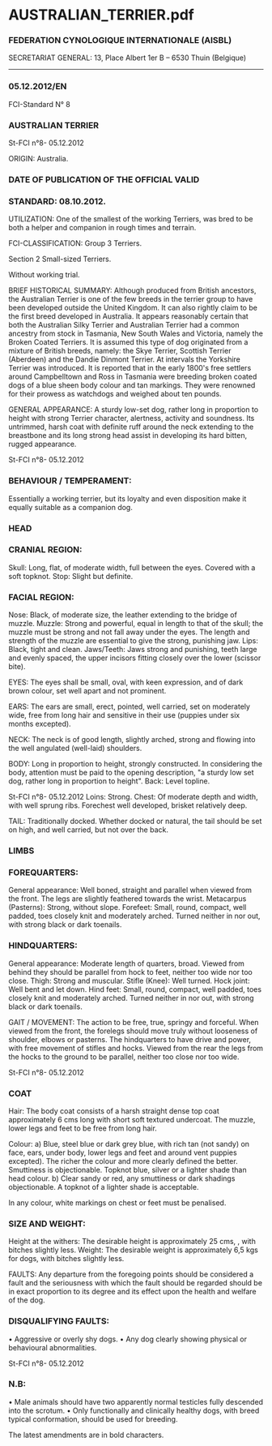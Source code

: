 # AUSTRALIAN_TERRIER.pdf


### FEDERATION CYNOLOGIQUE INTERNATIONALE (AISBL)


SECRETARIAT GENERAL: 13, Place Albert 1er  B – 6530 Thuin (Belgique)
______________________________________________________________________________


### 05.12.2012/EN



FCI-Standard N° 8

### AUSTRALIAN TERRIER




St-FCI n°8- 05.12.2012

ORIGIN: Australia.

### DATE OF PUBLICATION OF THE OFFICIAL VALID



### STANDARD: 08.10.2012.



UTILIZATION: One of the smallest of the working Terriers, was
bred to be both a helper and companion in rough times and
terrain.

FCI-CLASSIFICATION:  Group   3  Terriers.

Section  2  Small-sized Terriers.

Without working trial.

BRIEF HISTORICAL SUMMARY: Although produced from
British ancestors, the Australian Terrier is one of the few breeds
in the terrier group to have been developed outside the United
Kingdom. It can also rightly claim to be the first breed developed
in Australia. It appears reasonably certain that both the
Australian Silky Terrier and Australian Terrier had a common
ancestry from stock in Tasmania, New South Wales and
Victoria, namely the Broken Coated Terriers. It is assumed this
type of dog originated from a mixture of British breeds, namely:
the Skye Terrier, Scottish Terrier (Aberdeen) and the Dandie
Dinmont Terrier.  At intervals the Yorkshire Terrier was
introduced.  It is reported that in the early 1800's free settlers
around Campbelltown and Ross in Tasmania were breeding
broken coated dogs of a blue sheen body colour and tan
markings. They were renowned for their prowess as watchdogs
and weighed about ten pounds.

GENERAL APPEARANCE:  A sturdy low-set dog, rather long in
proportion to height with strong Terrier character, alertness, activity
and soundness.   Its untrimmed, harsh coat with definite ruff around
the neck extending to the breastbone and its long strong head assist
in developing its hard bitten, rugged appearance.




St-FCI n°8- 05.12.2012

### BEHAVIOUR / TEMPERAMENT:


Essentially a working terrier, but its loyalty and even disposition
make it equally suitable as a companion dog.

### HEAD



### CRANIAL REGION:


Skull:  Long, flat, of moderate width, full between the eyes. Covered
with a soft topknot.
Stop: Slight but definite.

### FACIAL REGION:


Nose: Black, of moderate size, the leather extending to the bridge of
muzzle.
Muzzle: Strong and powerful, equal in length to that of the skull; the
muzzle must be strong and not fall away under the eyes. The length
and strength of the muzzle are essential to give the strong, punishing
jaw.
Lips: Black, tight and clean.
Jaws/Teeth: Jaws strong and punishing, teeth large and evenly
spaced, the upper incisors fitting closely over the lower (scissor bite).

EYES: The eyes shall be small, oval, with keen expression, and of
dark brown colour, set well apart and not prominent.

EARS: The ears are small, erect, pointed, well carried, set on
moderately wide, free from long hair and sensitive in their use
(puppies under six months excepted).

NECK: The neck is of good length, slightly arched, strong and
flowing into the well angulated (well-laid) shoulders.

BODY: Long in proportion to height, strongly constructed. In
considering the body, attention must be paid to the opening
description, "a sturdy low set dog, rather long in proportion to
height".
Back: Level topline.


St-FCI n°8- 05.12.2012
Loins: Strong.
Chest: Of moderate depth and width, with well sprung ribs.
Forechest well developed, brisket relatively deep.

TAIL: Traditionally docked. Whether docked or natural, the tail
should be set on high, and well carried, but not over the back.

### LIMBS



### FOREQUARTERS:


General appearance: Well boned, straight and parallel when viewed
from the front. The legs are slightly feathered towards the wrist.
Metacarpus (Pasterns): Strong, without slope.
Forefeet:  Small, round, compact, well padded, toes  closely knit  and
moderately arched. Turned neither in nor out, with strong black or
dark toenails.

### HINDQUARTERS:


General appearance: Moderate length of quarters, broad. Viewed
from behind they should be parallel from hock to feet, neither too
wide nor too close.
Thigh: Strong and muscular.
Stifle (Knee): Well turned.
Hock joint: Well bent and let down.
Hind feet:  Small, round, compact, well padded, toes closely knit and
moderately arched. Turned neither in nor out, with strong black or
dark toenails.

GAIT / MOVEMENT: The action to be free, true, springy and
forceful. When viewed from the front, the forelegs should move truly
without looseness of shoulder, elbows or pasterns. The hindquarters
to have drive and power, with free movement of stifles and hocks.
Viewed from the rear the legs from the hocks to the ground to be
parallel, neither too close nor too wide.




St-FCI n°8- 05.12.2012

### COAT



Hair: The body coat consists of a harsh straight dense top coat
approximately 6 cms long with short soft textured undercoat. The
muzzle, lower legs and feet to be free from long hair.

Colour:
a)  Blue, steel blue or dark grey blue, with rich tan (not sandy) on
face, ears, under body, lower legs and feet and around vent
puppies excepted).  The richer the colour and more clearly
defined the better.  Smuttiness is objectionable. Topknot blue,
silver or a lighter shade than head colour.
b)  Clear sandy or red, any smuttiness or dark shadings objectionable.
A topknot of a lighter shade is acceptable.

In any colour, white markings on chest or feet must be penalised.

### SIZE AND WEIGHT:


Height at the withers: The desirable height is approximately 25 cms,
, with bitches slightly less.
Weight: The desirable weight is approximately 6,5 kgs for dogs, with
bitches slightly less.

FAULTS: Any departure from the foregoing points should be
considered a fault and the seriousness with which the fault should be
regarded should be in exact proportion to its degree and its effect
upon the health and welfare of the dog.

### DISQUALIFYING FAULTS:


• Aggressive or overly shy dogs.
• Any dog clearly showing physical or behavioural
abnormalities.




St-FCI n°8- 05.12.2012


### N.B:


• Male animals should have two apparently normal testicles fully
descended into the scrotum.
• Only functionally and clinically healthy dogs, with breed typical
conformation, should be used for breeding.


The latest amendments are in bold characters.




